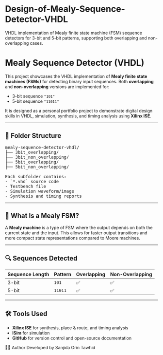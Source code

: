 # Design-of-Mealy-Sequence-Detector-VHDL
VHDL implementation of Mealy finite state machine (FSM) sequence detectors for 3-bit and 5-bit patterns, supporting both overlapping and non-overlapping cases.

# Mealy Sequence Detector (VHDL)

This project showcases the VHDL implementation of **Mealy finite state machines (FSMs)** for detecting binary input sequences. Both **overlapping** and **non-overlapping** versions are implemented for:
- 3-bit sequence `"101"`
- 5-bit sequence `"11011"`

It is designed as a personal portfolio project to demonstrate digital design skills in VHDL, simulation, synthesis, and timing analysis using **Xilinx ISE**.

---

## 📂 Folder Structure
<pre>
mealy-sequence-detector-vhdl/
├── 3bit_overlapping/
├── 3bit_non_overlapping/
├── 5bit_overlapping/
├── 5bit_non_overlapping/

Each subfolder contains:
- `*.vhd` source code
- Testbench file
- Simulation waveform/image
- Synthesis and timing reports
</pre>
---

## 🧠 What Is a Mealy FSM?

A **Mealy machine** is a type of FSM where the output depends on both the current state and the input. This allows for faster output transitions and more compact state representations compared to Moore machines.

---

## 🔍 Sequences Detected

| Sequence Length  | Pattern   | Overlapping  | Non-Overlapping  |
|------------------|----------|-------------- |----------------- |
| 3-bit            | `101`    | ✅            | ✅              |
| 5-bit            | `11011`  | ✅            | ✅              |

---

## 🛠 Tools Used

- **Xilinx ISE** for synthesis, place & route, and timing analysis
- **ISim** for simulation
- **GitHub** for version control and open-source documentation


🙋‍♀️ Author Developed by Sanjida Orin Tawhid
